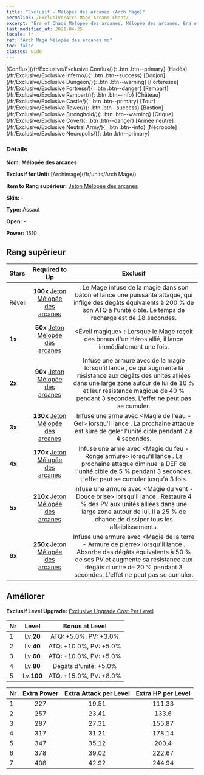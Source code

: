 ```yaml
---
title: "Exclusif - Mélopée des arcanes (Arch Mage)"
permalink: /Exclusive/Arch Mage Arcane Chant/
excerpt: "Era of Chaos Mélopée des arcanes. Mélopée des arcanes. Era of Chaos Exclusif Mélopée des arcanes. Archimage Exclusif."
last_modified_at: 2021-04-25
locale: fr
ref: "Arch Mage Mélopée des arcanes.md"
toc: false
classes: wide
---
```

 [Conflux](/fr/Exclusive/Exclusive Conflux/){: .btn .btn--primary} [Hadès](/fr/Exclusive/Exclusive Inferno/){: .btn .btn--success} [Donjon](/fr/Exclusive/Exclusive Dungeon/){: .btn .btn--warning} [Forteresse](/fr/Exclusive/Exclusive Fortress/){: .btn .btn--danger} [Rempart](/fr/Exclusive/Exclusive Rampart/){: .btn .btn--info} [Château](/fr/Exclusive/Exclusive Castle/){: .btn .btn--primary} [Tour](/fr/Exclusive/Exclusive Tower/){: .btn .btn--success} [Bastion](/fr/Exclusive/Exclusive Stronghold/){: .btn .btn--warning} [Crique](/fr/Exclusive/Exclusive Cove/){: .btn .btn--danger} [Armée neutre](/fr/Exclusive/Exclusive Neutral Army/){: .btn .btn--info} [Nécropole](/fr/Exclusive/Exclusive Necropolis/){: .btn .btn--primary} 

### Détails
 **Nom: Mélopée des arcanes** 

 **Exclusif for Unit:** [Archimage](/fr/units/Arch Mage/) 

 **Item to Rang supérieur:** [Jeton Mélopée des arcanes](/ItemsFR/con_915/)

 **Skin:** -

 **Type:** Assaut

 **Open:** -

 **Power:** 1510

## Rang supérieur

  |     Stars    |  Required to Up | Exclusif |
  |:-------------|:---------------:|:---------------:|
  |  Réveil  | **100x** [Jeton Mélopée des arcanes](/ItemsFR/con_915/) | <Infusion de magie> : Le Mage infuse de la magie dans son bâton et lance une puissante attaque, qui inflige des dégâts équivalents à 200 % de son ATQ à l'unité cible. Le temps de recharge est de 18 secondes. |
  | **1x** <i class="fas fa-star"/> | **50x** [Jeton Mélopée des arcanes](/ItemsFR/con_915/) | <Éveil magique> : Lorsque le Mage reçoit des bonus d'un Héros allié, il lance immédiatement <Infusion de magie> une fois. |
  | **2x** <i class="fas fa-star"/> | **90x** [Jeton Mélopée des arcanes](/ItemsFR/con_915/) | Infuse une armure avec de la magie lorsqu'il lance <Infusion de magie>, ce qui augmente la résistance aux dégâts des unités alliées dans une large zone autour de lui de 10 % et leur résistance magique de 40 % pendant 3 secondes. L'effet ne peut pas se cumuler. |
  | **3x** <i class="fas fa-star"/> | **130x** [Jeton Mélopée des arcanes](/ItemsFR/con_915/) | Infuse une arme avec <Magie de l'eau - Gel> lorsqu'il lance <Infusion de magie>. La prochaine attaque est sûre de geler l'unité cible pendant 2 à 4 secondes. |
  | **4x** <i class="fas fa-star"/> | **170x** [Jeton Mélopée des arcanes](/ItemsFR/con_915/) | Infuse une arme avec <Magie du feu - Ronge armure> lorsqu'il lance <Infusion de magie>. La prochaine attaque diminue la DÉF de l'unité cible de 5 % pendant 3 secondes. L'effet peut se cumuler jusqu'à 3 fois. |
  | **5x** <i class="fas fa-star"/> | **210x** [Jeton Mélopée des arcanes](/ItemsFR/con_915/) | Infuse une armure avec <Magie du vent - Douce brise> lorsqu'il lance <Infusion de magie>. Restaure 4 % des PV aux unités alliées dans une large zone autour de lui. Il a 25 % de chance de dissiper tous les affaiblissements. |
  | **6x** <i class="fas fa-star"/> | **250x** [Jeton Mélopée des arcanes](/ItemsFR/con_915/) | Infuse une armure avec <Magie de la terre - Armure de pierre> lorsqu'il lance <Infusion de magie>. Absorbe des dégâts équivalents à 50 % de ses PV et augmente sa résistance aux dégâts d'unité de 20 % pendant 3 secondes. L'effet ne peut pas se cumuler. |


## Améliorer
 **Exclusif Level Upgrade:** [Exclusive Upgrade Cost Per Level](/Exclusive/ExclusiveUpgradeCostPerLevel/)

  |  Nr  |   Level  | Bonus at Level |
  |:-----|:--------:|:--------------:|
  | 1 | Lv.**20** | ATQ: +5.0%, PV: +3.0% |
  | 2 | Lv.**40** | ATQ: +10.0%, PV: +5.0% |
  | 3 | Lv.**60** | ATQ: +10.0%, PV: +5.0% |
  | 4 | Lv.**80** | Dégâts d'unité: +5.0% |
  | 5 | Lv.**100** | ATQ: +15.0%, PV: +8.0% |


  |  Nr  |  Extra Power | Extra Attack per Level | Extra HP per Level |
  |:-----|:--------:|:--------:|:--------:|
  | 1 | 227 | 19.51 | 111.33 |
  | 2 | 257 | 23.41 | 133.6 |
  | 3 | 287 | 27.31 | 155.87 |
  | 4 | 317 | 31.21 | 178.14 |
  | 5 | 347 | 35.12 | 200.4 |
  | 6 | 378 | 39.02 | 222.67 |
  | 7 | 408 | 42.92 | 244.94 |


